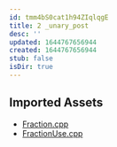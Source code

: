 ```yaml
---
id: tmm4bS0cat1h94ZIqlqgE
title: 2 _unary_post
desc: ''
updated: 1644767656944
created: 1644767656944
stub: false
isDir: true
---
```

## Imported Assets
- [Fraction.cpp](/assets/fraction-JRL4FTzctwIZ.cpp)
- [FractionUse.cpp](/assets/fractionuse-IxH5RxrIW8J0.cpp)
